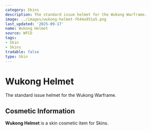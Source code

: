 ```yaml
---
category: Skins
description: The standard issue helmet for the Wukong Warframe.
image: ../images/wukong-helmet-f644a951a5.png
last_updated: '2025-09-17'
name: Wukong Helmet
source: WFCD
tags:
- Skin
- Skins
tradable: false
type: Skin
---
```


# Wukong Helmet

The standard issue helmet for the Wukong Warframe.

## Cosmetic Information

**Wukong Helmet** is a skin cosmetic item for Skins.

